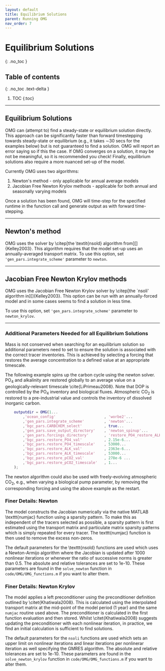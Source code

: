 ```yaml
---
layout: default
title: Equilibrium Solutions
parent: Running OMG
nav_order: 7
---
```


# Equilibrium Solutions
{: .no_toc }

## Table of contents
{: .no_toc .text-delta }

1. TOC
{:toc}

---
## Equilibrium Solutions

OMG can (attempt to) find a steady-state or equilibrium solution directly. This approach can be significantly faster than forward timestepping towards steady-state or equilibrium (e.g., it takes $\sim$30 secs for the examples below) but is not guaranteed to find a solution. OMG will report an error saying so if this the case. If OMG converges on a solution, it may be not be meaningful, so it is recommended you check! Finally, equilibrium solutions also require a more nuanced set-up of the model. 

Currently OMG uses two algorithms:

1) Newton's method - only applicable for annual average models
2) Jacobian Free Newton Krylov methods - applicable for both annual and seasonally varying models

Once a solution has been found, OMG will time-step for the specified runtime in the function call and generate output as with forward time-stepping.

---
## Newton's method

OMG uses the solver by \citep[the \textit{nsold} algorithm from][]{Kelley2003}. This algorithm requires that the model set-up uses an annually-averaged transport matrix.  To use this option, set `'gen_pars.integrate_scheme'` parameter to `newton`. 

---
## Jacobian Free Newton Krylov methods

OMG uses the Jacobian Free Newton Krylov solver by \citep[the `nsoli' algorithm in][]{Kelley2003}. This option can be run with an annually-forced model and in some cases seems to find a solution in less time. 

To use this option, set `'gen_pars.integrate_scheme'` parameter to `newton_krylov`. 

---
### Additional Parameters Needed for all Equilibrium Solutions

Mass is not conserved when searching for an equilibrium solution so additional parameters need to set to ensure the solution is associated with the correct tracer inventories. This is achieved by selecting a forcing that restores the average concentration to a defined value at an appropriate timescale. 

The following example spins up the carbon cycle using the newton solver. PO$_4$ and alkalinity are restored globally to an average value on a geologically-relevant timescale \cite{LiPrimeau2008}. Note that DOP is controlled by the PO$_4$ inventory and biological fluxes. Atmospheric CO$_2$ is restored to a pre-industrial value and controls the inventory of dissolved inorganic carbon. 

```matlab
    outputdir = OMG(1...
        ,'ocean_config'                      , 'worbe2'...
        ,'gen_pars.integrate_scheme'         , 'newton'...
        ,'bgc_pars.CARBCHEM_select'          , true...
        ,'gen_pars.save_output_directory'    , 'newton_spinup'...
        ,'gen_pars.forcings_directory'       , 'restore_PO4_restore_ALK_restore_pCO2'...
        ,'bgc_pars.restore_PO4_val'          , 2.15e-6...
        ,'bgc_pars.restore_PO4_timescale'    , 53000...
        ,'bgc_pars.restore_ALK_val'          , 2363e-6...
        ,'bgc_pars.restore_ALK_timescale'    , 53000...
        ,'bgc_pars.restore_pCO2_val'         , 278e-6 ...
        ,'bgc_pars.restore_pCO2_timescale'   , 1...
    );
```

The newton algorithm could also be used with freely-evolving atmospheric CO$_2$, e.g., when varying a biological pump parameter, by removing the corresponding forcing and using the above example as the restart.

### Finer Details: Newton

The model constructs the Jacobian numerically via the native MATLAB \texttt{numjac} function using a sparsity pattern. To make this as independent of the tracers selected as possible, a sparsity pattern is first estimated using the transport matrix and particulate matrix sparsity patterns which is simply repeated for every tracer. The texttt{numjac} function is then used to remove the excess non-zeros.

The default parameters for the \texttt{nsold} functions are used which uses a Newton-Armijo algorithm where the Jacobian is updated after 1000 nonlinear iterations or whenever the ratio of successive norms is greater than 0.5. The absolute and relative tolerances are set to 1e-10. These parameters are found in the `solve_newton` function in `code/OMG/OMG_functions.m` if you want to alter them.

### Finer Details: Newton Krylov

The model applies a left preconditioner using the preconditioner definition outlined by \citet{Khatiwala2008}. This is calculated using the interpolated transport matrix at the mid-point of the model period (1 year) and the same `numjac` routine used above. The preconditioner is calculated in the first function evaluation and then stored. Whilst \citet{Khatiwala2008} suggests updating the preconditioner with each nonlinear iteration, in practice, we find an initial calculation is sufficient to find solutions. 

The default parameters for the `nsoli` functions are used which sets an upper limit on nonlinear iterations and linear iterations per nonlinerar iteration as well specifying the GMRES algorithm. The absolute and relative tolerances are set to 1e-10. These parameters are found in the `solve_newton_krylov` function in `code/OMG/OMG_functions.m` if you want to alter them.
